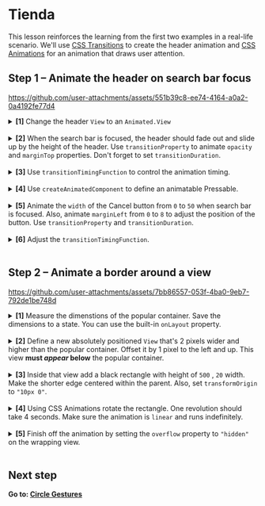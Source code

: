 # Tienda

This lesson reinforces the learning from the first two examples in a real-life scenario. We'll use [CSS Transitions](https://docs.swmansion.com/react-native-reanimated/docs/next/category/css-transitions) to create the header animation and [CSS Animations](https://docs.swmansion.com/react-native-reanimated/docs/next/category/css-animations) for an animation that draws user attention.

## Step 1 – Animate the header on search bar focus


https://github.com/user-attachments/assets/551b39c8-ee74-4164-a0a2-0a4192fe77d4



<details>
<summary>
  <b>[1]</b> Change the header <code>View</code> to an <code>Animated.View</code>
</summary>

<br/>

```jsx
import Animated from 'react-native-reanimated';

<Animated.View
  style={styles.header}
  {/* ... */}
>
```

</details>

<br/>

<details>
<summary>
  <b>[2]</b> When the search bar is focused, the header should fade out and slide up by the height of the header. Use <code>transitionProperty</code> to animate <code>opacity</code> and <code>marginTop</code> properties. Don't forget to set <code>transitionDuration</code>.
</summary>

<br/>

```jsx
<Animated.View
  style={[
    styles.header,
    {
      transitionProperty: ["opacity", "marginTop"],
      transitionDuration: 200,
      opacity: isFocused ? 0 : 1,
      marginTop: isFocused && headerHeight ? -headerHeight : 0,
    },
  ]}
  {/* ... */}
>
```

</details>

<br/>

<details>
<summary>
  <b>[3]</b> Use <code>transitionTimingFunction</code> to control the animation timing.
</summary>

<br/>

```jsx
<Animated.View
  style={[
    styles.header,
    {
      {/* ... */}
      transitionTimingFunction: "ease-in-out",
    },
  ]}
  {/* ... */}
>
```

</details>

<br/>

<details>
<summary>
  <b>[4]</b> Use <code>createAnimatedComponent</code> to define an animatable Pressable.
</summary>

<br/>

```jsx
const AnimatedPressable = Animated.createAnimatedComponent(Pressable);

function Header() {
  {/*...*/}
  return (
    {/*...*/}
    <AnimatedPressable onPress={handleCancel} style={styles.button}>
  )
}
```

</details>

<br/>

<details>
<summary>
  <b>[5]</b> Animate the <code>width</code> of the Cancel button from <code>0</code> to <code>50</code> when search bar is focused. Also, animate <code>marginLeft</code> from <code>0</code> to <code>8</code> to adjust the position of the button. Use <code>transitionProperty</code> and <code>transitionDuration</code>.
</summary>

<br/>

```jsx
<AnimatedPressable
  {/* ... */}
  style={[
    styles.button,
    {
      transitionProperty: ["width", "marginLeft"],
      transitionDuration: 200,
      transitionTimingFunction: "ease-in-out",
      width: isFocused ? 50 : 0,
      marginLeft: isFocused ? 8 : 0,
    },
  ]}
>
```

</details>

<br/>

<details>
<summary>
  <b>[6]</b> Adjust the <code>transitionTimingFunction</code>.
</summary>

<br/>

```jsx
<AnimatedPressable
  {/* ... */}
  style={[
    styles.button,
    {
      {/*...*/}
      transitionTimingFunction: "ease-in-out",
    },
  ]}
>
```

</details>

<br/>

## Step 2 – Animate a border around a view 


https://github.com/user-attachments/assets/7bb86557-053f-4ba0-9eb7-792de1be748d


<details>
<summary>
  <b>[1]</b> Measure the dimenstions of the popular container. Save the dimensions to a state. You can use the built-in <code>onLayout</code> property. 
</summary>

<br/>

```jsx
function Details() {
  const [dimenstions, setDimensions] = useState({ width: 0, height: 0 });
  return (
    <View style={styles.content}>
      <View
        style={styles.popularContainer}
        onLayout={(event) => setDimensions(event.nativeEvent.layout)}
      >
      {/* ... */}
  )
}
```

</details>

<br/>

<details>
<summary>
  <b>[2]</b> Define a new absolutely positioned <code>View</code> that's 2 pixels wider and higher than the popular container. Offset it by 1 pixel to the left and up. This view <b>must <i>appear</i> below</b> the popular container.
</summary>

<br/>

![image](https://github.com/user-attachments/assets/b2b3f06c-3166-4768-985e-5a907e48dd80)


```jsx
<View style={styles.content}>
  <View
    style={{
      position: "absolute",
      top: -1,
      left: -1,
      width: dimenstions.width + 2,
      height: dimenstions.height + 2,
    }}
  >
  {/* we'll add some more stuff here in a moment :)*/}
  </View>
  <View
    style={styles.popularContainer}
    onLayout={(event) => setDimensions(event.nativeEvent.layout)}
    {/* ... */}

```

</details>

<br/>

<details>
<summary>
  <b>[3]</b> Inside that view add a black rectangle with height of <code>500</code> , <code>20</code> width. Make the shorter edge centered within the parent. Also, set <code>transformOrigin</code> to <code>"10px 0"</code>.
</summary>

<br/>

![centered-rectangle](https://github.com/user-attachments/assets/be532bd0-1cb7-49e3-b89f-f161c030a111)


```jsx
<View
  style={{
    {/* ... */}
    alignItems: "center",
  }}
>
  <View
    style={{
      width: 20,
      height: 500,
      backgroundColor: "#0f172a",
      top: dimenstions.height / 2,
      transformOrigin: "10px 0",
    }}
  />
</View>
```

</details>

<br/>

<details>
<summary>
  <b>[4]</b> Using CSS Animations rotate the rectangle. One revolution should take 4 seconds. Make sure the animation is <code>linear</code> and runs indefinitely.
</summary>

<br/>

```jsx
<View
  style={{
    {/* ... */}
  }}
>
  <Animated.View
    style={{
      {/* ... */}
      animationName: {
        "0%": { transform: [{ rotateZ: "0deg" }] },
        "100%": { transform: [{ rotateZ: "360deg" }] },
      },
      animationDuration: "4s",
      animationTimingFunction: "linear",
      animationIterationCount: "infinite",
    }}
  />
</View>
```

</details>

<br/>

<details>
<summary>
  <b>[5]</b> Finish off the animation by setting the <code>overflow</code> property to <code>"hidden"</code> on the wrapping view.
</summary>

<br/>

```jsx
<View
  style={{
    {/* ... */}
    overflow: "hidden",
  }}
>
  <Animated.View
    style={{
      {/* ... */}
    }}
  />
</View>
```

</details>

<br/>


## Next step

**Go to: [Circle Gestures](../4_CircleGestures/)**
